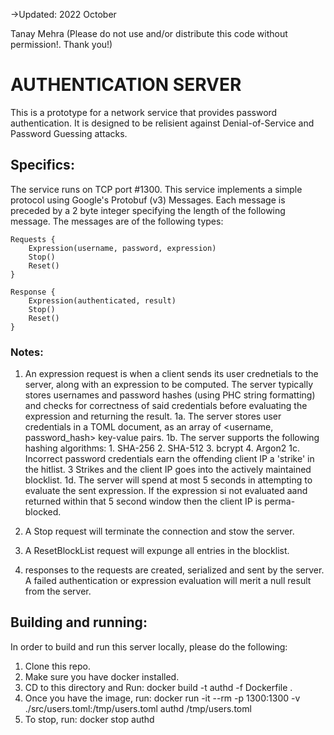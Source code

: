 ->Updated: 2022 October

Tanay Mehra
(Please do not use and/or distribute this code without permission!. Thank you!)

# AUTHENTICATION SERVER

This is a prototype for a network service that provides password authentication.
It is designed to be relisient against Denial-of-Service and Password Guessing attacks.

## Specifics:

The service runs on TCP port #1300.
This service implements a simple protocol using Google's Protobuf (v3) Messages.
Each message is preceded by a 2 byte integer specifying the length of the following message.
The messages are of the following types:
```
Requests {
	Expression(username, password, expression)
	Stop()
	Reset()
}

Response {
	Expression(authenticated, result)
	Stop()
	Reset()
}
```
### Notes:
1. An expression request is when a client sends its user crednetials to the server, along with an expression to be computed. 
The server typically stores usernames and password hashes (using PHC string formatting) and checks for correctness of said credentials 
before evaluating the expression and returning the result.
	1a. The server stores user credentials in a TOML document, as an array of <username, password_hash> key-value pairs.
	1b. The server supports the following hashing algorithms:
		1. SHA-256
		2. SHA-512
		3. bcrypt
		4. Argon2
	1c. Incorrect password credentials earn the offending client IP a 'strike' in the hitlist. 3 Strikes and the client IP goes into the actively maintained blocklist.
	1d. The server will spend at most 5 seconds in attempting to evaluate the sent expression. If the expression si not evaluated aand returned within that 5 second window then the client IP is perma-blocked.

2. A Stop request will terminate the connection and stow the server.

3. A ResetBlockList request will expunge all entries in the blocklist.

4. responses to the requests are created, serialized and sent by the server. A failed authentication or expression evaluation will merit a null result from the server.

## Building and running:
In order to build and run this server locally, please do the following:

1. Clone this repo.
2. Make sure you have docker installed.	
3. CD to this directory and Run: docker build -t authd -f Dockerfile .	
4. Once you have the image, run: docker run -it --rm -p 1300:1300 -v ./src/users.toml:/tmp/users.toml authd /tmp/users.toml	
5. To stop, run: docker stop authd


 
